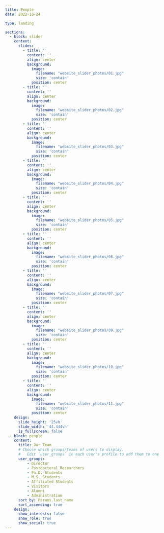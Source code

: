 ```yaml
---
title: People
date: 2022-10-24

type: landing

sections:
  - block: slider
    content:
      slides:
        - title: ''
          content: ''
          align: center
          background:
            image:
              filename: "website_slider_photos/01.jpg"
              size: 'contain'
            position: center
        - title: ''
          content: ''
          align: center
          background:
            image:
              filename: "website_slider_photos/02.jpg"
              size: 'contain'
            position: center
        - title: ''
          content: ''
          align: center
          background:
            image:
              filename: "website_slider_photos/03.jpg"
              size: 'contain'
            position: center
        - title: ''
          content: ''
          align: center
          background:
            image:
              filename: "website_slider_photos/04.jpg"
              size: 'contain'
            position: center
        - title: ''
          content: ''
          align: center
          background:
            image:
              filename: "website_slider_photos/05.jpg"
              size: 'contain'
            position: center
        - title: ''
          content: ''
          align: center
          background:
            image:
              filename: "website_slider_photos/06.jpg"
              size: 'contain'
            position: center
        - title: ''
          content: ''
          align: center
          background:
            image:
              filename: "website_slider_photos/07.jpg"
              size: 'contain'
            position: center
        - title: ''
          content: ''
          align: center
          background:
            image:
              filename: "website_slider_photos/09.jpg"
              size: 'contain'
            position: center
        - title: ''
          content: ''
          align: center
          background:
            image:
              filename: "website_slider_photos/10.jpg"
              size: 'contain'
            position: center
        - title: ''
          content: ''
          align: center
          background:
            image:
              filename: "website_slider_photos/11.jpg"
              size: 'contain'
            position: center
    design:
      slide_height: '25vh'
      slide_width: '44.444vh'
      is_fullscreen: false
  - block: people
    content:
      title: Our Team
      # Choose which groups/teams of users to display.
      #   Edit `user_groups` in each user's profile to add them to one or more of these groups.
      user_groups:
          - Director
          - Postdoctoral Researchers
          - Ph.D. Students
          - M.S. Students
          - Affiliated Students
          - Visitors
          - Alumni
          - Administration
      sort_by: Params.last_name
      sort_ascending: true
    design:
      show_interests: false
      show_role: true
      show_social: true
---
```

